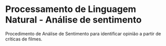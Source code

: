 # Processamento de Linguagem Natural - Análise de sentimento
Procedimento de Análise de Sentimento para identificar opinião a partir de críticas de filmes.
